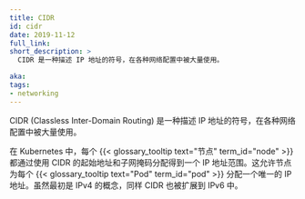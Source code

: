 ```yaml
---
title: CIDR
id: cidr
date: 2019-11-12
full_link: 
short_description: >
  CIDR 是一种描述 IP 地址的符号，在各种网络配置中被大量使用。

aka:
tags:
- networking
---
```

<!-- 
---
title: CIDR
id: cidr
date: 2019-11-12
full_link: 
short_description: >
  CIDR is a notation for describing blocks of IP addresses and is used heavily in various networking configurations.

aka:
tags:
- networking
--- 
-->
<!-- 
CIDR (Classless Inter-Domain Routing) is a notation for describing blocks of IP addresses and is used heavily in various networking configurations. 
-->
CIDR (Classless Inter-Domain Routing) 是一种描述 IP 地址的符号，在各种网络配置中被大量使用。
<!--more-->
<!-- 
In the context of Kubernetes, each {{< glossary_tooltip text="Node" term_id="node" >}} is assigned a range of IP addresses through the start address and a subnet mask using CIDR. This allows Nodes to assign each {{< glossary_tooltip text="Pod" term_id="pod" >}} a unique IP address. Although originally a concept for IPv4, CIDR has also been expanded to include IPv6.  
-->
在 Kubernetes 中，每个 {{< glossary_tooltip text="节点" term_id="node" >}} 都通过使用 CIDR 的起始地址和子网掩码分配得到一个 IP 地址范围。这允许节点为每个 {{< glossary_tooltip text="Pod" term_id="pod" >}} 分配一个唯一的 IP 地址。虽然最初是 IPv4 的概念，同样 CIDR 也被扩展到 IPv6 中。
